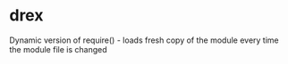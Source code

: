 drex
====

Dynamic version of require() - loads fresh copy of the module every time the module file is changed